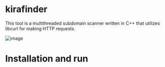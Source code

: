 # kirafinder

This tool is a multithreaded subdomain scanner written in C++ that utilizes libcurl for making HTTP requests.


![image](https://github.com/o337/kirafinder/assets/126006169/80e3abd8-647d-4f7d-99f1-cfe015f96525)

# Installation and run




